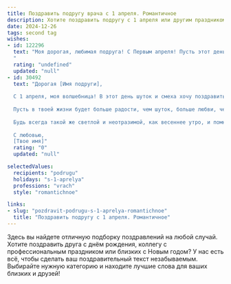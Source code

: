 ```yaml
---
title: Поздравить подругу врача с 1 апреля. Романтичное
description: Хотите поздравить подругу с 1 апреля или другим праздником? Наш ИИ создаст незабываемое поздравление, а вы обязательно выделитесь среди других.  
date: 2024-12-26
tags: second tag
wishes:
- id: 122296
  text: "Моя дорогая, любимая подруга! С Первым апреля! Пусть этот день, полный шуток и веселья, принесет тебе не только улыбки, но и море романтики.  Твоя забота и нежность, как луч света, согревают сердца твоих пациентов, а ты, мой ангел-хранитель в белом халате, заслуживаешь самой прекрасной любви и счастья.  Пусть все твои мечты сбудутся, а сердце всегда будет полно радости и тепла!  Целую тебя крепко-крепко!
  "
  rating: "undefined"
  updated: "null"
- id: 30492
  text: "Дорогая [Имя подруги],
  
  С 1 апреля, моя волшебница! В этот день шуток и смеха хочу поздравить тебя с праздником и напомнить, какой ты удивительный человек. Как врач, ты — настоящий художник, что каждый день творит чудеса, исцеляя людей своим теплом и заботой.
  
  Пусть в твоей жизни будет больше радости, чем шуток, больше любви, чем забот, а каждый день дарит тебе не только профессиональные успехи, но и яркие моменты счастья. Ты — истинное вдохновение, и я надеюсь, что счастье всегда будет рядом с тобой.
  
  Будь всегда такой же светлой и неотразимой, как весеннее утро, и помни, что рядом с тобой всегда есть поддержка и любовь. Я ценю нашу дружбу и знаю, что впереди нас ждут еще много радостных мгновений!
  
  С любовью,
  [Твое имя]"
  rating: "0"
  updated: "null"

selectedValues:
  recipients: "podrugu"
  holidays: "s-1-aprelya"
  professions: "vrach"
  style: "romantichnoe"

links:
- slug: "pozdravit-podrugu-s-1-aprelya-romantichnoe"
  title: "Поздравить подругу с 1 апреля. Романтичное"
---
```


Здесь вы найдете отличную подборку поздравлений на любой случай. 
Хотите поздравить друга с днём рождения, коллегу с профессиональным праздником или близких с Новым годом? У нас есть всё, чтобы сделать ваш поздравительный текст незабываемым. Выбирайте нужную категорию и находите лучшие слова для ваших близких и друзей!
